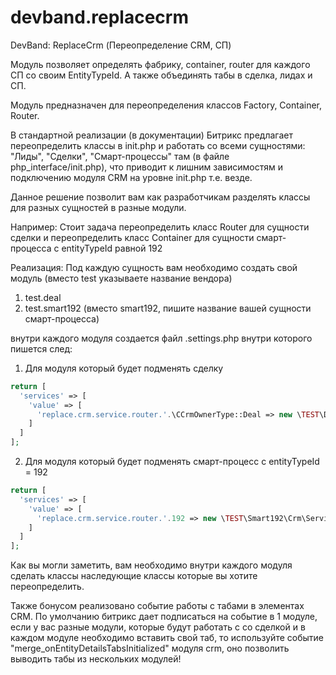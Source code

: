 # devband.replacecrm

DevBand: ReplaceCrm (Переопределение CRM, СП)

Модуль позволяет определять фабрику, container, router для каждого СП со своим EntityTypeId. 
А также объединять табы в сделка, лидах и СП.

Модуль предназначен для переопределения классов Factory, Container, Router.

В стандартной реализации (в документации) Битрикс предлагает переопределить классы в init.php и работать со всеми сущностями: "Лиды", "Сделки", "Смарт-процессы" там (в файле php_interface/init.php), что приводит к лишним зависимостям и подключению модуля CRM на уровне init.php т.е. везде. 

Данное решение позволит вам как разработчикам разделять классы для разных сущностей в разные модули. 

Например: 
Стоит задача переопределить класс Router для сущности сделки и переопределить класс Container для сущности смарт-процесса с entityTypeId равной 192

Реализация: 
Под каждую сущность вам необходимо создать свой модуль (вместо test указываете название вендора)

1. test.deal
2. test.smart192 (вместо smart192, пишите название вашей сущности смарт-процесса) 

внутри каждого модуля создается файл .settings.php внутри которого пишется след:

1. Для модуля который будет подменять сделку
```php
return [
  'services' => [
    'value' => [
      'replace.crm.service.router.'.\CCrmOwnerType::Deal => new \TEST\Deal\Crm\Service\Router,
    ]
  ]
];
```

2. Для модуля который будет подменять смарт-процесс с entityTypeId = 192
```php
return [
  'services' => [
    'value' => [
      'replace.crm.service.router.'.192 => new \TEST\Smart192\Crm\Service\Container ,
    ]
  ]
];
```

Как вы могли заметить, вам необходимо внутри каждого модуля сделать классы наследующие классы которые вы хотите переопределить.

Также бонусом реализовано событие работы с табами в элементах CRM. По умолчанию битрикс дает подписаться на событие в 1 модуле, если у вас разные модули, которые будут работать с со сделкой и в каждом модуле необходимо вставить свой таб, то используйте событие "merge_onEntityDetailsTabsInitialized" модуля crm, оно позволить выводить табы из нескольких модулей!
